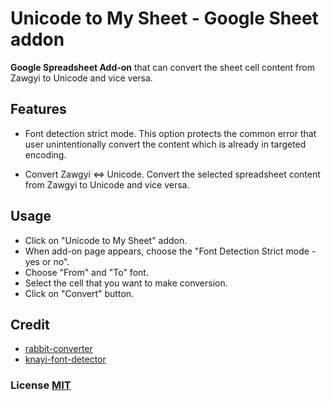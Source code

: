 # Unicode to My Sheet - Google Sheet addon
**Google Spreadsheet Add-on** that can convert the sheet cell content from Zawgyi to Unicode and vice versa.  
  
## Features  
 - Font detection strict mode.
	 This option protects the common error that user unintentionally convert the content which is already in targeted encoding.
	 
 - Convert Zawgyi <=> Unicode.
	 Convert the selected spreadsheet content from Zawgyi to Unicode and vice versa.

## Usage

 - Click on "Unicode to My Sheet" addon.
-  When add-on page appears, choose the "Font Detection Strict mode - yes or no".
-  Choose "From" and "To" font.
-  Select the cell that you want to make conversion.
-  Click on "Convert" button.

## Credit
- [rabbit-converter](https://github.com/Rabbit-Converter)
- [knayi-font-detector](https://github.com/greenlikeorange/knayi-myscript)
      
### License [MIT](./LICENSE)